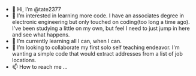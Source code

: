 - 👋 Hi, I’m @tate2377
- 👀 I’m interested in learning more code. I have an associates degree in electronic engineering but only touched on coding(too long a time ago). I've been studying a little on my own, but feel I need to just jump in here and see what happens.
- 🌱 I’m currently learning all I can, when I can.
- 💞️ I’m looking to collaborate my first solo self teaching endeavor. I'm wanting a simple code that would extract addresses from a list of job locations.
- 📫 How to reach me ...

<!---
tate2377/tate2377 is a ✨ special ✨ repository because its `README.md` (this file) appears on your GitHub profile.
You can click the Preview link to take a look at your changes.
--->
